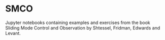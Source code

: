 # SMCO
Jupyter notebooks containing examples and exercises from the book Sliding Mode Control and Observation by Shtessel, Fridman, Edwards and Levant.
